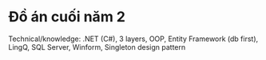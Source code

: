 # Đồ án cuối năm 2
Technical/knowledge: .NET (C#), 3 layers, OOP, Entity Framework (db first), LingQ, SQL Server, Winform, Singleton design pattern
